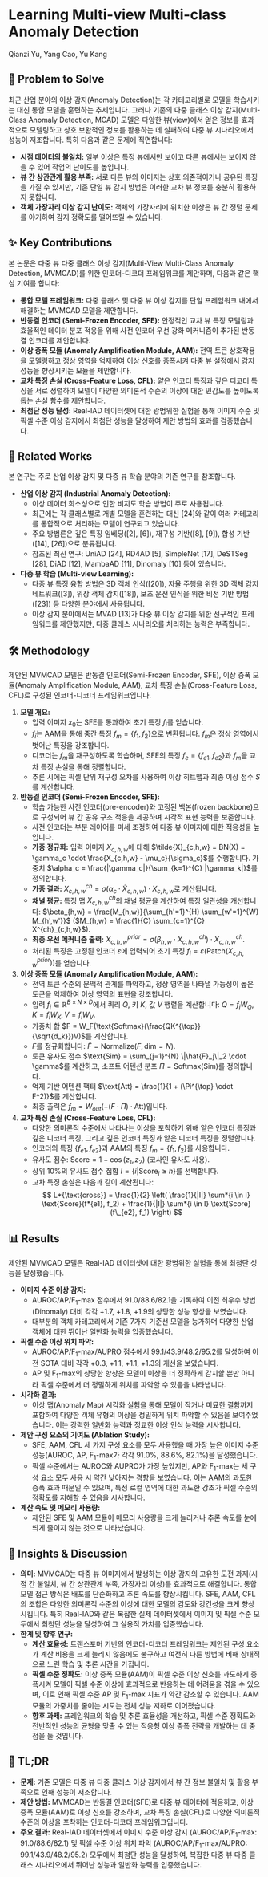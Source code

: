 # Learning Multi-view Multi-class Anomaly Detection

Qianzi Yu, Yang Cao, Yu Kang

## 🧩 Problem to Solve

최근 산업 분야의 이상 감지(Anomaly Detection)는 각 카테고리별로 모델을 학습시키는 대신 통합 모델을 훈련하는 추세입니다. 그러나 기존의 다중 클래스 이상 감지(Multi-Class Anomaly Detection, MCAD) 모델은 다양한 뷰(view)에서 얻은 정보를 효과적으로 모델링하고 상호 보완적인 정보를 활용하는 데 실패하여 다중 뷰 시나리오에서 성능이 저조합니다. 특히 다음과 같은 문제에 직면합니다:

- **시점 데이터의 불일치:** 일부 이상은 특정 뷰에서만 보이고 다른 뷰에서는 보이지 않을 수 있어 작업의 난이도를 높입니다.
- **뷰 간 상관관계 활용 부족:** 서로 다른 뷰의 이미지는 상호 의존적이거나 공유된 특징을 가질 수 있지만, 기존 단일 뷰 감지 방법은 이러한 교차 뷰 정보를 충분히 활용하지 못합니다.
- **객체 가장자리 이상 감지 난이도:** 객체의 가장자리에 위치한 이상은 뷰 간 정렬 문제를 야기하여 감지 정확도를 떨어뜨릴 수 있습니다.

## ✨ Key Contributions

본 논문은 다중 뷰 다중 클래스 이상 감지(Multi-View Multi-Class Anomaly Detection, MVMCAD)를 위한 인코더-디코더 프레임워크를 제안하며, 다음과 같은 핵심 기여를 합니다:

- **통합 모델 프레임워크:** 다중 클래스 및 다중 뷰 이상 감지를 단일 프레임워크 내에서 해결하는 MVMCAD 모델을 제안합니다.
- **반동결 인코더 (Semi-Frozen Encoder, SFE):** 안정적인 교차 뷰 특징 모델링과 효율적인 데이터 분포 적응을 위해 사전 인코더 우선 강화 메커니즘이 추가된 반동결 인코더를 제안합니다.
- **이상 증폭 모듈 (Anomaly Amplification Module, AAM):** 전역 토큰 상호작용을 모델링하고 정상 영역을 억제하여 이상 신호를 증폭시켜 다중 뷰 설정에서 감지 성능을 향상시키는 모듈을 제안합니다.
- **교차 특징 손실 (Cross-Feature Loss, CFL):** 얕은 인코더 특징과 깊은 디코더 특징을 서로 정렬하여 모델이 다양한 의미론적 수준의 이상에 대한 민감도를 높이도록 돕는 손실 함수를 제안합니다.
- **최첨단 성능 달성:** Real-IAD 데이터셋에 대한 광범위한 실험을 통해 이미지 수준 및 픽셀 수준 이상 감지에서 최첨단 성능을 달성하여 제안 방법의 효과를 검증했습니다.

## 📎 Related Works

본 연구는 주로 산업 이상 감지 및 다중 뷰 학습 분야의 기존 연구를 참조합니다.

- **산업 이상 감지 (Industrial Anomaly Detection):**
  - 이상 데이터 희소성으로 인한 비지도 학습 방법이 주로 사용됩니다.
  - 최근에는 각 클래스별로 개별 모델을 훈련하는 대신 [24]와 같이 여러 카테고리를 통합적으로 처리하는 모델이 연구되고 있습니다.
  - 주요 방법론은 깊은 특징 임베딩([2], [6]), 재구성 기반([8], [9]), 합성 기반([14], [26])으로 분류됩니다.
  - 참조된 최신 연구: UniAD [24], RD4AD [5], SimpleNet [17], DeSTSeg [28], DiAD [12], MambaAD [11], Dinomaly [10] 등이 있습니다.
- **다중 뷰 학습 (Multi-view Learning):**
  - 다중 뷰 특징 융합 방법은 3D 객체 인식([20]), 자율 주행을 위한 3D 객체 감지 네트워크([3]), 위장 객체 감지([18]), 보조 운전 인식을 위한 비전 기반 방법([23]) 등 다양한 분야에서 사용됩니다.
  - 이상 감지 분야에서는 MVAD [13]가 다중 뷰 이상 감지를 위한 선구적인 프레임워크를 제안했지만, 다중 클래스 시나리오를 처리하는 능력은 부족합니다.

## 🛠️ Methodology

제안된 MVMCAD 모델은 반동결 인코더(Semi-Frozen Encoder, SFE), 이상 증폭 모듈(Anomaly Amplification Module, AAM), 교차 특징 손실(Cross-Feature Loss, CFL)로 구성된 인코더-디코더 프레임워크입니다.

1. **모델 개요:**
   - 입력 이미지 $x_0$는 SFE를 통과하여 초기 특징 $f_i$를 얻습니다.
   - $f_i$는 AAM을 통해 중간 특징 $f_m = \{f_1, f_2\}$으로 변환됩니다. $f_m$은 정상 영역에서 벗어난 특징을 강조합니다.
   - 디코더는 $f_m$을 재구성하도록 학습하며, SFE의 특징 $f_e = \{f_{e1}, f_{e2}\}$과 $f_m$을 교차 특징 손실을 통해 정렬합니다.
   - 추론 시에는 픽셀 단위 재구성 오차를 사용하여 이상 히트맵과 최종 이상 점수 $S$를 계산합니다.
2. **반동결 인코더 (Semi-Frozen Encoder, SFE):**
   - 학습 가능한 사전 인코더(pre-encoder)와 고정된 백본(frozen backbone)으로 구성되어 뷰 간 공유 구조 적응을 제공하며 시각적 표현 능력을 보존합니다.
   - 사전 인코더는 부분 레이어를 미세 조정하여 다중 뷰 이미지에 대한 적응성을 높입니다.
   - **가중 정규화:** 입력 이미지 $X_{c,h,w}$에 대해 $\tilde{X}_{c,h,w} = BN(X) = \gamma_c \cdot \frac{X_{c,h,w} - \mu_c}{\sigma_c}$를 수행합니다. 가중치 $\alpha_c = \frac{|\gamma_c|}{\sum_{k=1}^{C} |\gamma_k|}$를 정의합니다.
   - **가중 결과:** $X^{ch}_{c,h,w} = \sigma(\alpha_c \cdot \tilde{X}_{c,h,w}) \cdot X_{c,h,w}$로 계산됩니다.
   - **채널 평균:** 특징 맵 $X^{ch}_{c,h,w}$의 채널 평균을 계산하여 특징 일관성을 개선합니다: $\beta_{h,w} = \frac{M_{h,w}}{\sum_{h'=1}^{H} \sum_{w'=1}^{W} M_{h',w'}}$ ($M_{h,w} = \frac{1}{C} \sum_{c=1}^{C} X^{ch}_{c,h,w}$).
   - **최종 우선 메커니즘 출력:** $X^{prior}_{c,h,w} = \sigma(\beta_{h,w} \cdot X^{ch}_{c,h,w}) \cdot X^{ch}_{c,h,w}$.
   - 처리된 특징은 고정된 인코더 $\varepsilon$에 입력되어 초기 특징 $f_i = \varepsilon(\text{Patch}(X^{prior}_{c,h,w}))$를 얻습니다.
3. **이상 증폭 모듈 (Anomaly Amplification Module, AAM):**
   - 전역 토큰 수준의 문맥적 관계를 파악하고, 정상 영역을 나타낼 가능성이 높은 토큰을 억제하여 이상 영역의 표현을 강조합니다.
   - 입력 $f_i \in \mathbb{R}^{B \times N \times D}$에서 쿼리 $Q$, 키 $K$, 값 $V$ 행렬을 계산합니다: $Q = f_i W_Q, K = f_i W_K, V = f_i W_V$.
   - 가중치 합 $F = W_F(\text{Softmax}(\frac{QK^{\top}}{\sqrt{d_k}})V)$를 계산합니다.
   - $F$를 정규화합니다: $\hat{F} = \text{Normalize}(F, \text{dim}=N)$.
   - 토큰 유사도 점수 $\text{Sim} = \sum_{j=1}^{N} \|\hat{F}_j\|_2 \cdot \gamma$를 계산하고, 소프트 어텐션 분포 $\Pi = \text{Softmax}(\text{Sim})$를 정의합니다.
   - 억제 기반 어텐션 팩터 $\text{Att} = \frac{1}{1 + (\Pi^{\top} \cdot F^2)}$를 계산합니다.
   - 최종 출력은 $f_m = W_{out}(-(F \cdot \Pi) \cdot \text{Att})$입니다.
4. **교차 특징 손실 (Cross-Feature Loss, CFL):**
   - 다양한 의미론적 수준에서 나타나는 이상을 포착하기 위해 얕은 인코더 특징과 깊은 디코더 특징, 그리고 깊은 인코더 특징과 얕은 디코더 특징을 정렬합니다.
   - 인코더의 특징 $\{f_{e1}, f_{e2}\}$과 AAM의 특징 $f_m = \{f_1, f_2\}$를 사용합니다.
   - 유사도 점수: $\text{Score} = 1 - \cos(z_1, z_2)$ (코사인 유사도 사용).
   - 상위 10%의 유사도 점수 집합 $I = \{i | \text{Score}_i \geq h\}$를 선택합니다.
   - 교차 특징 손실은 다음과 같이 계산됩니다:
     $$ L*{\text{cross}} = \frac{1}{2} \left( \frac{1}{|I|} \sum*{i \in I} \text{Score}(f*{e1}, f_2) + \frac{1}{|I|} \sum*{i \in I} \text{Score}(f\_{e2}, f_1) \right) $$

## 📊 Results

제안된 MVMCAD 모델은 Real-IAD 데이터셋에 대한 광범위한 실험을 통해 최첨단 성능을 달성했습니다.

- **이미지 수준 이상 감지:**
  - AUROC/AP/F$_{1}$-max 점수에서 91.0/88.6/82.1을 기록하여 이전 최우수 방법(Dinomaly) 대비 각각 +1.7, +1.8, +1.9의 상당한 성능 향상을 보였습니다.
  - 대부분의 객체 카테고리에서 기존 7가지 기준선 모델을 능가하며 다양한 산업 객체에 대한 뛰어난 일반화 능력을 입증했습니다.
- **픽셀 수준 이상 위치 파악:**
  - AUROC/AP/F$_{1}$-max/AUPRO 점수에서 99.1/43.9/48.2/95.2를 달성하여 이전 SOTA 대비 각각 +0.3, +1.1, +1.1, +1.3의 개선을 보였습니다.
  - AP 및 F$_{1}$-max의 상당한 향상은 모델이 이상을 더 정확하게 감지할 뿐만 아니라 픽셀 수준에서 더 정밀하게 위치를 파악할 수 있음을 나타냅니다.
- **시각화 결과:**
  - 이상 맵(Anomaly Map) 시각화 실험을 통해 모델이 작거나 미묘한 결함까지 포함하여 다양한 객체 유형의 이상을 정밀하게 위치 파악할 수 있음을 보여주었습니다. 이는 강력한 일반화 능력과 정교한 이상 인식 능력을 시사합니다.
- **제안 구성 요소의 기여도 (Ablation Study):**
  - SFE, AAM, CFL 세 가지 구성 요소를 모두 사용했을 때 가장 높은 이미지 수준 성능(AUROC, AP, F$_{1}$-max가 각각 91.0%, 88.6%, 82.1%)을 달성했습니다.
  - 픽셀 수준에서는 AUROC와 AUPRO가 가장 높았지만, AP와 F$_{1}$-max는 세 구성 요소 모두 사용 시 약간 낮아지는 경향을 보였습니다. 이는 AAM의 과도한 증폭 효과 때문일 수 있으며, 특정 로컬 영역에 대한 과도한 강조가 픽셀 수준의 정확도를 저해할 수 있음을 시사합니다.
- **계산 속도 및 메모리 사용량:**
  - 제안된 SFE 및 AAM 모듈이 메모리 사용량을 크게 늘리거나 추론 속도를 눈에 띄게 줄이지 않는 것으로 나타났습니다.

## 🧠 Insights & Discussion

- **의미:** MVMCAD는 다중 뷰 이미지에서 발생하는 이상 감지의 고유한 도전 과제(시점 간 불일치, 뷰 간 상관관계 부족, 가장자리 이상)를 효과적으로 해결합니다. 통합 모델 접근 방식은 배포를 단순화하고 추론 속도를 향상시킵니다. SFE, AAM, CFL의 조합은 다양한 의미론적 수준의 이상에 대한 모델의 감도와 강건성을 크게 향상시킵니다. 특히 Real-IAD와 같은 복잡한 실제 데이터셋에서 이미지 및 픽셀 수준 모두에서 최첨단 성능을 달성하여 그 실용적 가치를 입증했습니다.
- **한계 및 향후 연구:**
  - **계산 효율성:** 트랜스포머 기반의 인코더-디코더 프레임워크는 제안된 구성 요소가 계산 비용을 크게 늘리지 않음에도 불구하고 여전히 다른 방법에 비해 상대적으로 느린 학습 및 추론 시간을 가집니다.
  - **픽셀 수준 정확도:** 이상 증폭 모듈(AAM)이 픽셀 수준 이상 신호를 과도하게 증폭시켜 모델이 픽셀 수준 이상에 효과적으로 반응하는 데 어려움을 겪을 수 있으며, 이로 인해 픽셀 수준 AP 및 F$_{1}$-max 지표가 약간 감소할 수 있습니다. AAM 모듈의 가중치를 줄이는 시도는 전체 성능 저하로 이어졌습니다.
  - **향후 과제:** 프레임워크의 학습 및 추론 효율성을 개선하고, 픽셀 수준 정확도와 전반적인 성능의 균형을 맞출 수 있는 적응형 이상 증폭 전략을 개발하는 데 중점을 둘 것입니다.

## 📌 TL;DR

- **문제:** 기존 모델은 다중 뷰 다중 클래스 이상 감지에서 뷰 간 정보 불일치 및 활용 부족으로 인해 성능이 저조합니다.
- **제안 방법:** MVMCAD는 반동결 인코더(SFE)로 다중 뷰 데이터에 적응하고, 이상 증폭 모듈(AAM)로 이상 신호를 강조하며, 교차 특징 손실(CFL)로 다양한 의미론적 수준의 이상을 포착하는 인코더-디코더 프레임워크입니다.
- **주요 결과:** Real-IAD 데이터셋에서 이미지 수준 이상 감지 (AUROC/AP/F$_{1}$-max: 91.0/88.6/82.1) 및 픽셀 수준 이상 위치 파악 (AUROC/AP/F$_{1}$-max/AUPRO: 99.1/43.9/48.2/95.2) 모두에서 최첨단 성능을 달성하여, 복잡한 다중 뷰 다중 클래스 시나리오에서 뛰어난 성능과 일반화 능력을 입증했습니다.
